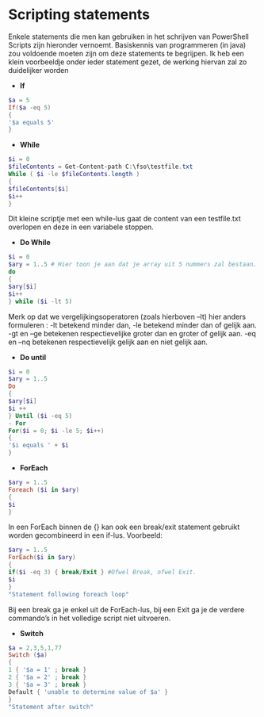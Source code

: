 # Scripting statements
Enkele statements die men kan gebruiken in het schrijven van PowerShell Scripts zijn hieronder vernoemt. Basiskennis van programmeren (in java) zou voldoende moeten zijn om deze statements te begrijpen. Ik heb een klein voorbeeldje onder ieder statement gezet, de werking hiervan zal zo duidelijker worden
- **If**
```PowerShell
$a = 5
If($a -eq 5)
{
'$a equals 5'
}
```
- **While**
```PowerShell
$i = 0
$fileContents = Get-Content-path C:\fso\testfile.txt
While ( $i -le $fileContents.length )
{
$fileContents[$i]
$i++
}
```
Dit kleine scriptje met een while-lus gaat de content van een testfile.txt overlopen en deze in een variabele stoppen.

- **Do While**
```PowerShell
$i = 0
$ary = 1..5 # Hier toon je aan dat je array uit 5 nummers zal bestaan.
do 
{
$ary[$i]
$i++
} while ($i -lt 5)
```

Merk op dat we vergelijkingsoperatoren (zoals hierboven –lt)  hier anders formuleren :
-lt betekend minder dan, -le betekend minder dan of gelijk aan.
-gt en –ge betekenen respectievelijke groter dan en groter of gelijk aan.
-eq en –nq betekenen respectievelijk gelijk aan en niet gelijk aan.

- **Do until**
```PowerShell
$i = 0
$ary = 1..5
Do
{
$ary[$i]
$i ++
} Until ($i -eq 5)
- For
For($i = 0; $i -le 5; $i++)
{
'$i equals ' + $i 
}
```

- **ForEach**
```PowerShell
$ary = 1..5
Foreach ($i in $ary)
{
$i
}
```
In een ForEach binnen de {} kan ook een break/exit statement gebruikt worden gecombineerd in een if-lus. Voorbeeld:
```PowerShell
$ary = 1..5
ForEach($i in $ary)
{
if($i -eq 3) { break/Exit } #Ofwel Break, ofwel Exit.
$i
}
"Statement following foreach loop"
```
Bij een break ga je enkel uit de ForEach-lus, bij een Exit ga je de verdere commando’s in het volledige script niet uitvoeren.

- **Switch**
```PowerShell
$a = 2,3,5,1,77
Switch ($a)
{
1 { '$a = 1' ; break }
2 { '$a = 2' ; break }
3 { '$a = 3' ; break }
Default { 'unable to determine value of $a' }
}
"Statement after switch"
```
